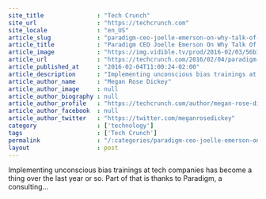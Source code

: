 ```yaml
---
site_title               : "Tech Crunch"
site_url                 : "https://techcrunch.com"
site_locale              : "en_US"
article_slug             : "paradigm-ceo-joelle-emerson-on-why-talk-of-lowering-the-bar-is-inherently-racist"
article_title            : "Paradigm CEO Joelle Emerson On Why Talk Of “Lowering The Bar” Is Inherently Racist"
article_image            : "https://img.vidible.tv/prod/2016-02/03/56b1376be4b02d99ddb5595a_cv1.jpg?w=764&h=400"
article_url              : "https://techcrunch.com/2016/02/04/paradigm-ceo-joelle-emerson-on-why-talk-of-lowering-the-bar-is-inherently-racist/"
article_published_at     : "2016-02-04T11:00:24-02:00"
article_description      : "Implementing unconscious bias trainings at tech companies has become a thing over the last year or so. Part of that is thanks to Paradigm, a consulting..."
article_author_name      : "Megan Rose Dickey"
article_author_image     : null
article_author_biography : null
article_author_profile   : "https://techcrunch.com/author/megan-rose-dickey/"
article_author_facebook  : null
article_author_twitter   : "https://twitter.com/meganrosedickey"
category                 : ['technology']
tags                     : ['Tech Crunch']
permalink                : "/:categories/paradigm-ceo-joelle-emerson-on-why-talk-of-lowering-the-bar-is-inherently-racist/"
layout                   : post
---
```


Implementing unconscious bias trainings at tech companies has become a thing over the last year or so. Part of that is thanks to Paradigm, a consulting...
